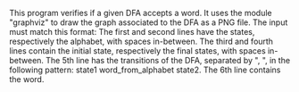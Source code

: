 This program verifies if a given DFA accepts a word.
It uses the module "graphviz" to draw the graph associated to the DFA as a PNG file.
The input must match this format:
  The first and second lines have the states, respectively the alphabet, with spaces in-between.
  The third and fourth lines contain the initial state, respectively the final states, with spaces in-between.
  The 5th line has the transitions of the DFA, separated by ", ", in the following pattern: state1 word_from_alphabet state2.
  The 6th line contains the word.
